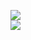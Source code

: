 [![](https://img.shields.io/badge/Made%20With-Github%20Spray-lightgrey.svg?style=for-the-badge&logo=github)](https://github.com/Annihil/github-spray#13835)  
[![](https://i.imgur.com/2DrTn0Z.gif)](https://github.com/Annihil/github-spray)